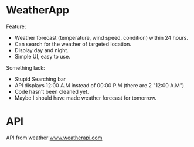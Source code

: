 # WeatherApp
Feature:
- Weather forecast (temperature, wind speed, condition) within 24 hours.
- Can search for the weather of targeted location.
- Display day and night.
- Simple UI, easy to use.

Something lack:
- Stupid Searching bar
- API displays 12:00 A.M instead of 00:00 P.M (there are 2 "12:00 A.M")
- Code hasn't been cleaned yet.
- Maybe I should have made weather forecast for tomorrow.

# API 
API from weather www.weatherapi.com
